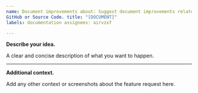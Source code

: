 ```yaml
---
name: Document improvements about: Suggest document improvements related to
GitHub or Source Code. title: "[DOCUMENT]"
labels: documentation assignees: airvzxf

---
```


**Describe your idea.**

A clear and concise description of what you want to happen.

---

**Additional context.**

Add any other context or screenshots about the feature request here.
